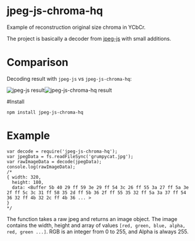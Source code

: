 # jpeg-js-chroma-hq
Example of reconstruction original size chroma in YCbCr.

The project is basically a decoder from [jpeg-js](https://github.com/eugeneware/jpeg-js) with small additions.

# Comparison
Decoding result with `jpeg-js` vs `jpeg-js-chroma-hq`:

![jpeg-js result](https://raw.github.com/AngReload/jpeg-js-chroma-hq/master/comparison/demo_jpeg-js.png)![jpeg-js-chroma-hq result](https://raw.github.com/AngReload/jpeg-js-chroma-hq/master/comparison/demo_jpeg-js-chroma-hq.png)

#Install

```
npm install jpeg-js-chroma-hq
```

# Example

```javasript
var decode = require('jpeg-js-chroma-hq');
var jpegData = fs.readFileSync('grumpycat.jpg');
var rawImageData = decode(jpegData);
console.log(rawImageData);
/*
{ width: 320,
  height: 180,
  data: <Buffer 5b 40 29 ff 59 3e 29 ff 54 3c 26 ff 55 3a 27 ff 5a 3e 2f ff 5c 3c 31 ff 58 35 2d ff 5b 36 2f ff 55 35 32 ff 5a 3a 37 ff 54 36 32 ff 4b 32 2c ff 4b 36 ... >
}
*/
```

The function takes a raw jpeg and returns an image object.
The image contains the width, height and array of values `[red, green, blue, alpha, red, green ...]`.
RGB is an integer from 0 to 255, and Alpha is always 255.

